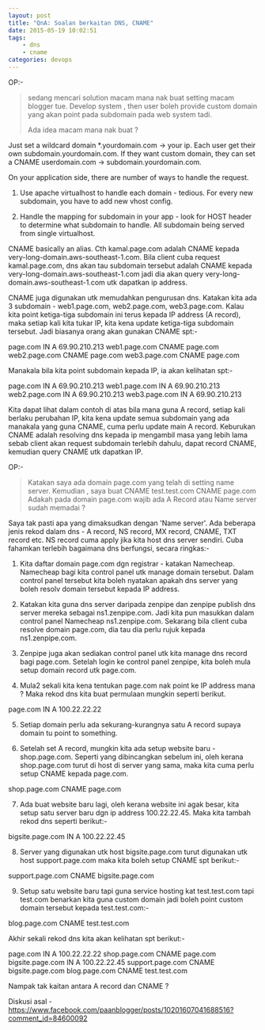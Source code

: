 ```yaml
---
layout: post
title: "QnA: Soalan berkaitan DNS, CNAME"
date: 2015-05-19 10:02:51
tags:
    - dns
    - cname
categories: devops
---
```


OP:-
> sedang mencari solution macam mana nak buat setting macam blogger tue.
> Develop system , then user boleh provide custom domain yang akan point pada subdomain pada web system tadi.
>
> Ada idea macam mana nak buat ?

Just set a wildcard domain *.yourdomain.com -> your ip. Each user get their own subdomain.yourdomain.com. If they want custom domain, they can set a CNAME userdomain.com -> subdomain.yourdomain.com.

On your application side, there are number of ways to handle the request.

1. Use apache virtualhost to handle each domain - tedious. For every new subdomain, you have to add new vhost config.

2. Handle the mapping for subdomain in your app - look for HOST header to determine what subdomain to handle. All subdomain being served from single virtualhost.

CNAME basically an alias. Cth kamal.page.com adalah CNAME kepada very-long-domain.aws-southeast-1.com. Bila client cuba request kamal.page.com, dns akan tau subdomain tersebut adalah CNAME kepada very-long-domain.aws-southeast-1.com jadi dia akan query very-long-domain.aws-southeast-1.com utk dapatkan ip address.

CNAME juga digunakan utk memudahkan pengurusan dns. Katakan kita ada 3 subdomain - web1.page.com, web2.page.com, web3.page.com. Kalau kita point ketiga-tiga subdomain ini terus kepada IP address (A record), maka setiap kali kita tukar IP, kita kena update ketiga-tiga subdomain tersebut. Jadi biasanya orang akan gunakan CNAME spt:-

page.com IN A 69.90.210.213
web1.page.com CNAME page.com
web2.page.com CNAME page.com
web3.page.com CNAME page.com

Manakala bila kita point subdomain kepada IP, ia akan kelihatan spt:-

page.com IN A 69.90.210.213
web1.page.com IN A 69.90.210.213
web2.page.com IN A 69.90.210.213
web3.page.com IN A 69.90.210.213

Kita dapat lihat dalam contoh di atas bila mana guna A record, setiap kali berlaku perubahan IP, kita kena update semua subdomain yang ada manakala yang guna CNAME, cuma perlu update main A record. Keburukan CNAME adalah resolving dns kepada ip mengambil masa yang lebih lama sebab client akan request subdomain terlebih dahulu, dapat record CNAME, kemudian query CNAME utk dapatkan IP.

OP:-
> Katakan saya ada domain page.com yang telah di setting name server.
> Kemudian , saya buat CNAME
> test.test.com CNAME page.com
> Adakah pada domain page.com wajib ada A Record atau Name server sudah memadai ?

Saya tak pasti apa yang dimaksudkan dengan 'Name server'. Ada beberapa jenis rekod dalam dns - A record, NS record, MX record, CNAME, TXT record etc. NS record cuma apply jika kita host dns server sendiri. Cuba fahamkan terlebih bagaimana dns berfungsi, secara ringkas:-

1. Kita daftar domain page.com dgn registrar - katakan Namecheap. Namecheap bagi kita control panel utk manage domain tersebut. Dalam control panel tersebut kita boleh nyatakan apakah dns server yang boleh resolv domain tersebut kepada IP address.

2. Katakan kita guna dns server daripada zenpipe dan zenpipe publish dns server mereka sebagai ns1.zenpipe.com. Jadi kita pun masukkan dalam control panel Namecheap ns1.zenpipe.com. Sekarang bila client cuba resolve domain page.com, dia tau dia perlu rujuk kepada ns1.zenpipe.com.

3. Zenpipe juga akan sediakan control panel utk kita manage dns record bagi page.com. Setelah login ke control panel zenpipe, kita boleh mula setup domain record utk page.com.

4. Mula2 sekali kita kena tentukan page.com nak point ke IP address mana ? Maka rekod dns kita buat permulaan mungkin seperti berikut.

page.com IN A 100.22.22.22

5. Setiap domain perlu ada sekurang-kurangnya satu A record supaya domain tu point to something.

6. Setelah set A record, mungkin kita ada setup website baru - shop.page.com. Seperti yang dibincangkan sebelum ini, oleh kerana shop.page.com turut di host di server yang sama, maka kita cuma perlu setup CNAME kepada page.com.

shop.page.com CNAME page.com

7. Ada buat website baru lagi, oleh kerana website ini agak besar, kita setup satu server baru dgn ip address 100.22.22.45. Maka kita tambah rekod dns seperti berikut:-

bigsite.page.com IN A 100.22.22.45

8. Server yang digunakan utk host bigsite.page.com turut digunakan utk host support.page.com maka kita boleh setup CNAME spt berikut:-

support.page.com CNAME bigsite.page.com

9. Setup satu website baru tapi guna service hosting kat test.test.com tapi test.com benarkan kita guna custom domain jadi boleh point custom domain tersebut kepada test.test.com:-

blog.page.com CNAME test.test.com

Akhir sekali rekod dns kita akan kelihatan spt berikut:-

page.com IN A 100.22.22.22
shop.page.com CNAME page.com
bigsite.page.com IN A 100.22.22.45
support.page.com CNAME bigsite.page.com
blog.page.com CNAME test.test.com

Nampak tak kaitan antara A record dan CNAME ?

Diskusi asal - https://www.facebook.com/paanblogger/posts/10201607041688516?comment_id=84600092
